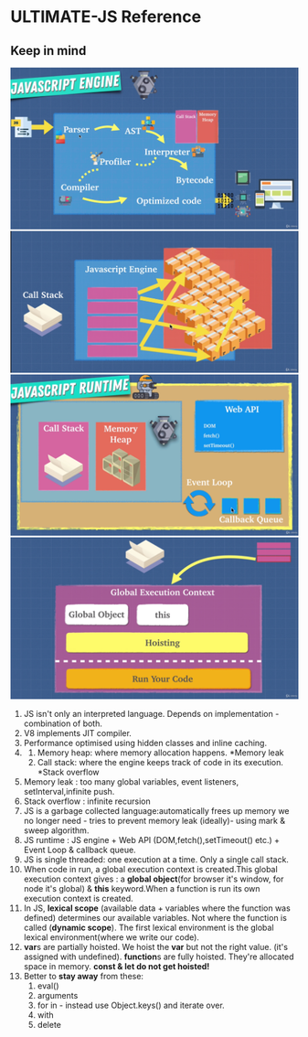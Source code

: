 # ULTIMATE-JS Reference

## Keep in mind

![conversion](/img/conversion.png)
![conversion](/img/talk.png)
![conversion](/img/jre.png)
![conversion](/img/context.png)

1. JS isn't only an interpreted language. Depends on implementation - combination of both.
2. V8 implements JIT compiler.
3. Performance optimised using hidden classes and inline caching.
4. 1. Memory heap: where memory allocation happens. \*Memory leak
   2. Call stack: where the engine keeps track of code in its execution. \*Stack overflow
5. Memory leak : too many global variables, event listeners, setInterval,infinite push.
6. Stack overflow : infinite recursion
7. JS is a garbage collected language:automatically frees up memory we no longer need - tries to prevent memory leak (ideally)- using mark & sweep algorithm.
8. JS runtime : JS engine + Web API (DOM,fetch(),setTimeout() etc.) + Event Loop & callback queue.
9. JS is single threaded: one execution at a time. Only a single call stack.
10. When code in run, a global execution context is created.This global execution context gives : a **global object**(for browser it's window, for node it's global) & **this** keyword.When a function is run its own execution context is created.
11. In JS, **lexical scope** (available data + variables where the function was defined) determines our available variables. Not where the function is called (**dynamic scope**). The first lexical environment is the global lexical environment(where we write our code).
12. **var**s are partially hoisted. We hoist the **var** but not the right value. (it's assigned with undefined). **function**s are fully hoisted. They're allocated space in memory. **const & let do not get hoisted!**
13. Better to **stay away** from these:
    1. eval()
    2. arguments
    3. for in - instead use Object.keys() and iterate over.
    4. with
    5. delete
